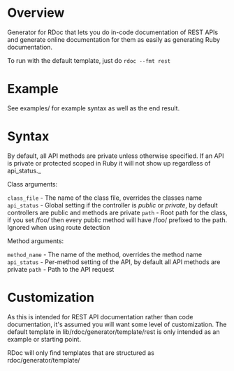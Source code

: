# Overview
Generator for RDoc that lets you do in-code documentation of REST APIs and generate online documentation for them as easily as generating Ruby documentation.

To run with the default template, just do `rdoc --fmt rest`

# Example
See examples/ for example syntax as well as the end result.

# Syntax
By default, all API methods are private unless otherwise specified. If an API is private or protected scoped in Ruby it will not show up regardless of api_status._

Class arguments:

`class_file` - The name of the class file, overrides the classes name
`api_status` - Global setting if the controller is *public* or *private*, by default controllers are public and methods are private
`path` - Root path for the class, if you set /foo/ then every public method will have /foo/ prefixed to the path. Ignored when using route detection

Method arguments:

`method_name` - The name of the method, overrides the method name
`api_status` - Per-method setting of the API, by default all API methods are private
`path` - Path to the API request

# Customization
As this is intended for REST API documentation rather than code documentation, it's assumed you will want some level of customization. The default template in lib/rdoc/generator/template/rest is only intended as an example or starting point.

RDoc will only find templates that are structured as rdoc/generator/template/<template name>/ and can be found through $LOAD_PATH. For example, if you're using Rails and create a template located at ./rdoc/generator/template/foobar/ in your Rails root, you can then use `rdoc --template="foobar" --fmt rest` to use the custom template.

# Route detection
If you are using Rails, you can use `rake rest:generate` rather than having to manually specify the path for every API. To avoid including (.:format) at the end of every URL, call `rake rest:generate no_format=1`. You will need to include rdoc_rest in your Gemfile to access the rake task automatically.

When using route detection, you must call rdoc from the root Rails directory. The generator looks at ./tmp/routes.txt to find the routing information generated by rake.

You can also write the data yourself, it's just stored as YAML with the key being the full file path + method name.

    ---
    app/controllers/api/foo_controller.rb/apple:
      :type: GET
      :path: /api/foo/apple(.:format)
    app/controllers/api/bar_controller.rb/orange:
      :type: POST
      :path: /api/bar/orange(.:format)

# License
Dual licensed under GPL and MIT, take your pick!